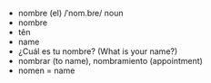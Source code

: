 
- nombre (el)	/ˈnom.bɾe/	noun	
- nombre	
- tên	
- name	
- ¿Cuál es tu nombre? (What is your name?)	
- nombrar (to name), nombramiento (appointment)	
- nomen = name